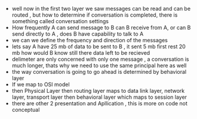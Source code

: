 - well now in the first two layer we saw messages can be read and can be routed , but how to determine if conversation is completed, there is something called conversation settings
- How frequently A can send message to B can B receive from A, or can B send directly to A , does B have capability to talk to A
- we can we define the frequency and direction of the messages
- lets say A have 25 mb of data to be sent to B , it sent 5 mb first rest 20 mb how would B know still there data left to be recieved
- delimeter are only concerned with only one message , a conversation is much longer, thats why we need to use the same principal here as well
- the way conversation is going to go ahead is determined by behavioral layer
- If we map to OSI model
- then Physical Layer then routing layer maps to data link layer, network layer, transport layer then behavioral layer which maps to session layer
- there are other 2 presentation and Apllication , this is more on code not conceptual

